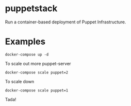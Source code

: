 
# puppetstack

Run a container-based deployment of Puppet Infrastructure.


# Examples

    docker-compose up -d


To scale out more puppet-server

    docker-compose scale puppet=2

To scale down

    docker-compose scale puppet=1


Tada!

